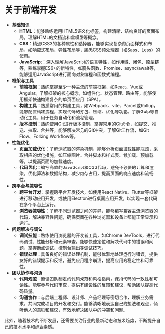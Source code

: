 # 关于前端开发

- **基础知识**
    - **HTML**：能够熟练运用HTML5语义化标签，构建清晰、结构良好的页面布局，理解HTML的文档流和盒模型等概念。
    - **CSS**：精通CSS3的各种属性和选择器，能够实现复杂的页面样式和布局，如响应式布局、弹性布局等，熟悉CSS预处理器（如Sass、Less）的使用。
    - **JavaScript**：深入理解JavaScript的语言特性，如作用域、闭包、原型链等，熟练掌握ES6+的新特性，如箭头函数、Promise、async/await等，能够运用JavaScript进行面向对象编程和函数式编程。
- **框架与工具**
    - **前端框架**：熟练掌握至少一种主流的前端框架，如React、Vue或Angular。了解框架的核心概念，如组件化、状态管理、路由等，能够使用框架快速构建复杂的单页面应用（SPA）。
    - **构建工具**：熟悉常用的构建工具，如Webpack、vite、Parcel或Rollup，能够配置构建流程，实现代码的打包、压缩、优化等功能。了解Gulp等自动化工具，用于任务自动化和流程管理。
    - **版本控制**：熟练使用Git进行版本控制，掌握常用的Git命令，如提交、推送、拉取、合并等，能够解决常见的Git冲突，了解Git工作流，如Git Flow、Forking Workflow等。
- **性能优化**
    - **页面加载优化**：了解浏览器的渲染机制，能够分析页面加载性能瓶颈，采取相应的优化措施，如压缩图片、合并脚本和样式表、懒加载、预加载等，以提高页面的加载速度。
    - **代码优化**：编写高效的JavaScript和CSS代码，避免不必要的计算和渲染，优化算法和数据结构，减少内存占用，提高页面的响应速度和流畅性。
- **跨平台与兼容性**
    - **跨平台开发**：掌握跨平台开发技术，如使用React Native、Flutter等框架进行移动应用开发，或使用Electron进行桌面应用开发，以实现一套代码在多个平台上运行。
    - **浏览器兼容性**：了解不同浏览器之间的差异，能够编写兼容主流浏览器的代码，解决兼容性问题，确保页面在各种浏览器和设备上都能正常显示和运行。
- **问题解决与调试**
    - **调试技能**：熟练使用浏览器的开发者工具，如Chrome DevTools，进行代码调试、性能分析和元素审查。能够快速定位和解决代码中的错误和问题，掌握断点调试、控制台输出等调试技巧。
    - **错误处理**：具备良好的错误处理机制，能够优雅地处理运行时错误，提供友好的错误提示和反馈，避免应用程序崩溃，提高应用的稳定性和可靠性。
- **团队协作与沟通**
    - **代码规范**：遵循团队制定的代码规范和风格指南，保持代码的一致性和可读性。能够参与代码审查，提供有建设性的反馈和建议，帮助团队提高代码质量。
    - **沟通协作**：与后端工程师、设计师、产品经理等密切合作，理解业务需求，共同完成项目的开发和交付。能够清晰地表达自己的想法和观点，倾听他人的意见和建议，有效地解决团队中的冲突和问题。

此外，随着技术的不断发展，还需要关注行业的最新动态和技术趋势，不断提升自己的技术水平和综合素质。